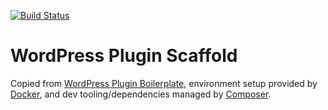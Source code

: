 [![Build Status](https://travis-ci.org/Khristophor/wp-plugin-scaffold.svg?branch=master)](https://travis-ci.org/Khristophor/wp-plugin-scaffold)
# WordPress Plugin Scaffold

Copied from [WordPress Plugin Boilerplate](https://github.com/DevinVinson/WordPress-Plugin-Boilerplate), environment setup provided by [Docker](https://www.docker.com/), and dev tooling/dependencies managed by [Composer](https://getcomposer.org/).
